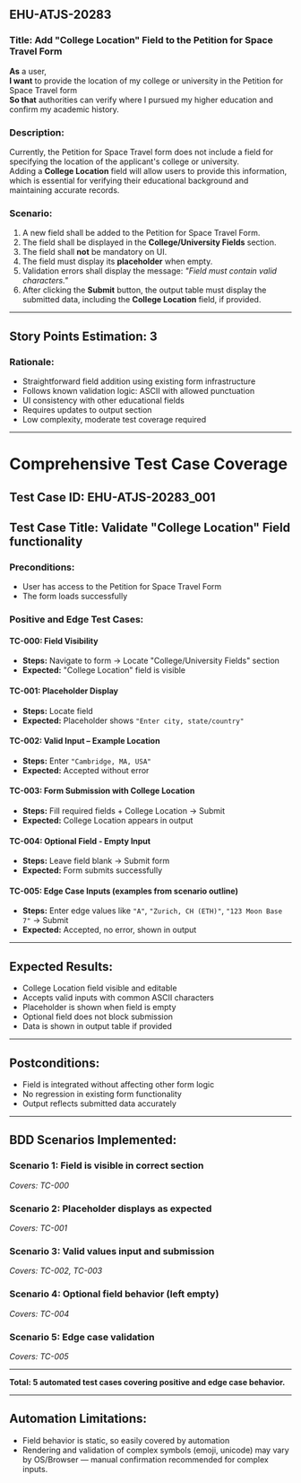 ## EHU-ATJS-20283  
### Title: Add "College Location" Field to the Petition for Space Travel Form  
**As** a user,  
**I want** to provide the location of my college or university in the Petition for Space Travel form  
**So that** authorities can verify where I pursued my higher education and confirm my academic history.

### Description:

Currently, the Petition for Space Travel form does not include a field for specifying the location of the applicant's college or university.  
Adding a **College Location** field will allow users to provide this information, which is essential for verifying their educational background and maintaining accurate records.

### Scenario:

1. A new field shall be added to the Petition for Space Travel Form.  
2. The field shall be displayed in the **College/University Fields** section.  
3. The field shall **not** be mandatory on UI.  
4. The field must display its **placeholder** when empty.  
5. Validation errors shall display the message: _"Field must contain valid characters."_  
6. After clicking the **Submit** button, the output table must display the submitted data, including the **College Location** field, if provided.

---

## Story Points Estimation: 3

### Rationale:

- Straightforward field addition using existing form infrastructure  
- Follows known validation logic: ASCII with allowed punctuation  
- UI consistency with other educational fields  
- Requires updates to output section  
- Low complexity, moderate test coverage required

---

# Comprehensive Test Case Coverage

## Test Case ID: EHU-ATJS-20283_001

## Test Case Title: Validate "College Location" Field functionality

### Preconditions:

- User has access to the Petition for Space Travel Form  
- The form loads successfully

### Positive and Edge Test Cases:

#### TC-000: Field Visibility  
- **Steps:** Navigate to form → Locate "College/University Fields" section  
- **Expected:** "College Location" field is visible

#### TC-001: Placeholder Display  
- **Steps:** Locate field  
- **Expected:** Placeholder shows `"Enter city, state/country"`

#### TC-002: Valid Input – Example Location  
- **Steps:** Enter `"Cambridge, MA, USA"`  
- **Expected:** Accepted without error

#### TC-003: Form Submission with College Location  
- **Steps:** Fill required fields + College Location → Submit  
- **Expected:** College Location appears in output

#### TC-004: Optional Field - Empty Input  
- **Steps:** Leave field blank → Submit form  
- **Expected:** Form submits successfully

#### TC-005: Edge Case Inputs (examples from scenario outline)  
- **Steps:** Enter edge values like `"A"`, `"Zurich, CH (ETH)"`, `"123 Moon Base 7"` → Submit  
- **Expected:** Accepted, no error, shown in output

---

## Expected Results:

- College Location field visible and editable  
- Accepts valid inputs with common ASCII characters  
- Placeholder is shown when field is empty  
- Optional field does not block submission  
- Data is shown in output table if provided

---

## Postconditions:

- Field is integrated without affecting other form logic  
- No regression in existing form functionality  
- Output reflects submitted data accurately  

---

## BDD Scenarios Implemented:

### Scenario 1: Field is visible in correct section  
_Covers: TC-000_

### Scenario 2: Placeholder displays as expected  
_Covers: TC-001_

### Scenario 3: Valid values input and submission  
_Covers: TC-002, TC-003_

### Scenario 4: Optional field behavior (left empty)  
_Covers: TC-004_

### Scenario 5: Edge case validation  
_Covers: TC-005_

---

**Total: 5 automated test cases covering positive and edge case behavior.**

---

## Automation Limitations:

- Field behavior is static, so easily covered by automation  
- Rendering and validation of complex symbols (emoji, unicode) may vary by OS/Browser — manual confirmation recommended for complex inputs.
